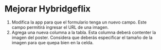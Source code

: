 # Mejorar Hybridgeflix
1. Modifica la app para que el formulario tenga un nuevo campo. Este campo permitirá ingresar el URL de una imagen.
2. Agrega una nueva columna a la tabla. Esta columna deberá contenter la imagen del poster. Considera que deberás especificar el tamaño de la imagen para que quepa bien en la celda.
